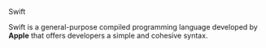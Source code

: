 Swift

Swift is a general-purpose compiled programming language developed by **Apple** that offers developers a simple and cohesive syntax.